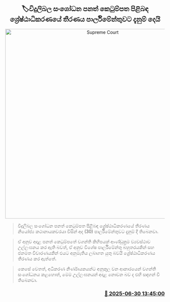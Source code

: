 <p align='center'><b><h2 align='center' title='Supreme Court's decision on the Electricity Amendment Bill notified to Parliament'>🏷විදුලිබල සංශෝධන පනත් කෙටුම්පත පිළිබඳ ශ්‍රේෂ්ඨාධිකරණයේ තීරණය පාර්ලිමේන්තුවට දැනුම් දෙයි</h2></b></p>
<p align='center'><img src='https://helakuru.sgp1.cdn.digitaloceanspaces.com/esana/images/lib/parliment-update-new-thumb[1].jpg' width='600' alt='Supreme Court's decision on the Electricity Amendment Bill notified to Parliament'></p>

> විදුලිබල සංශෝධන පනත් කෙටුම්පත පිළිබඳ ශ්‍රේෂ්ඨාධිකරණයේ තීරණය නියෝජ්‍ය කථානායකවරයා විසින් අද (30) පාර්ලිමේන්තුවට දැනුම් දී තිබෙනවා.

> ඒ අනුව අදාළ පනත් කෙටුම්පතේ වගන්ති කිහිපයක් ආණ්ඩුක්‍රම ව්‍යවස්ථාව උල්ලංඝනය කර ඇති බවත්, ඒ අනුව විශේෂ පාර්ලිමේන්තු බහුතරයකින් සහ ජනමත විචාරණයකින් එයට අනුමැතිය ලබාගත යුතු බවයි ශ්‍රේෂ්ඨාධිකරණය තීරණය කර ඇත්තේ‍.

> කෙසේ වෙතත්, අධිකරණ නිර්ණායකයන්ට අනුකූල වන ආකාරයෙන් වගන්ති සංශෝධනය කළහොත්, මෙම උල්ලංඝනයන් අදාළ නොවන බව ද එහි සඳහන් වී තිබෙනවා.



<h3 align='right'><a href='https://www.helakuru.lk/esana/p/111450/'>📅 2025-06-30 13:45:00</a></h3>
